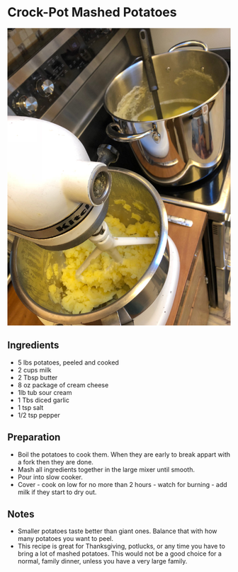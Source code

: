 # Crock-Pot Mashed Potatoes

![Slow Cooker Mashed Potatoes](https://github.com/FoodieNerds/cookbook/blob/master/side-dishes/images/SlowCookerMashedPotatoes1.JPG)

## Ingredients
* 5 lbs potatoes, peeled and cooked
* 2 cups milk
* 2 Tbsp butter
* 8 oz package of cream cheese
* 1lb tub sour cream
* 1 Tbs diced garlic
* 1 tsp salt
* 1/2 tsp pepper

## Preparation
* Boil the potatoes to cook them. When they are early to break appart with a fork then they are done.
* Mash all ingredients together in the large mixer until smooth.
* Pour into slow cooker.
* Cover - cook on low for no more than 2 hours - watch for burning - add milk if they start to dry out.

## Notes
* Smaller potatoes taste better than giant ones. Balance that with how many potatoes you want to peel.
* This recipe is great for Thanksgiving, potlucks, or any time you have to bring a lot of mashed potatoes. This would not be a good choice for a normal, family dinner, unless you have a very large family.